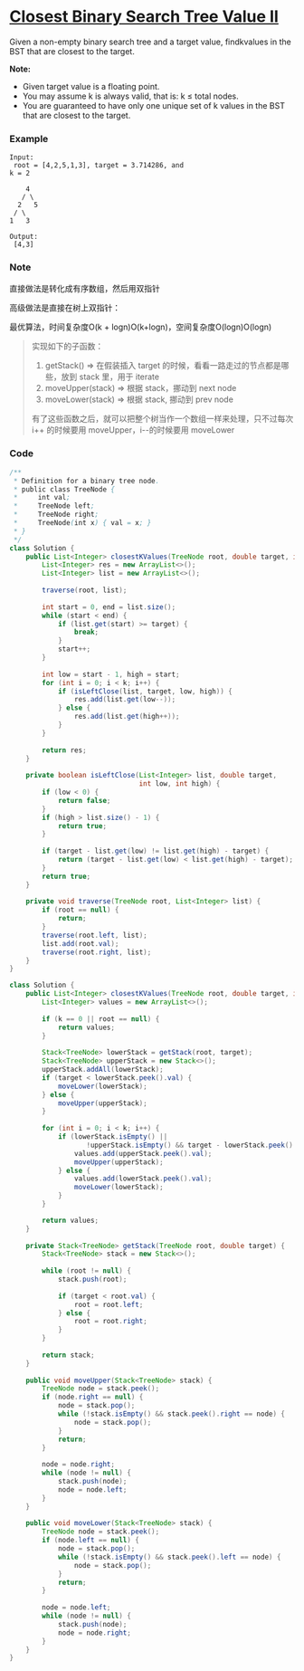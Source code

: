# [Closest Binary Search Tree Value II](https://leetcode.com/problems/closest-binary-search-tree-value-ii/description/)

Given a non-empty binary search tree and a target value, findkvalues in the BST that are closest to the target.

**Note:**

* Given target value is a floating point.
* You may assume k is always valid, that is: k ≤ total nodes.
* You are guaranteed to have only one unique set of k values in the BST that are closest to the target.

### **Example**

```
Input:
 root = [4,2,5,1,3], target = 3.714286, and 
k = 2

    4
   / \
  2   5
 / \
1   3

Output:
 [4,3]
```

### Note

直接做法是转化成有序数组，然后用双指针

高级做法是直接在树上双指针：

最优算法，时间复杂度O\(k + logn\)O\(k+logn\)，空间复杂度O\(logn\)O\(logn\)

> 实现如下的子函数：
>
> 1. getStack\(\) =&gt; 在假装插入 target 的时候，看看一路走过的节点都是哪些，放到 stack 里，用于 iterate
> 2. moveUpper\(stack\) =&gt; 根据 stack，挪动到 next node
> 3. moveLower\(stack\) =&gt; 根据 stack, 挪动到 prev node
>
> 有了这些函数之后，就可以把整个树当作一个数组一样来处理，只不过每次 i++ 的时候要用 moveUpper，i--的时候要用 moveLower

### Code

```java
/**
 * Definition for a binary tree node.
 * public class TreeNode {
 *     int val;
 *     TreeNode left;
 *     TreeNode right;
 *     TreeNode(int x) { val = x; }
 * }
 */
class Solution {
    public List<Integer> closestKValues(TreeNode root, double target, int k) {
        List<Integer> res = new ArrayList<>();
        List<Integer> list = new ArrayList<>();
        
        traverse(root, list);
        
        int start = 0, end = list.size();
        while (start < end) {
            if (list.get(start) >= target) {
                break;
            }
            start++;
        }
        
        int low = start - 1, high = start;
        for (int i = 0; i < k; i++) {
            if (isLeftClose(list, target, low, high)) {
                res.add(list.get(low--));
            } else {
                res.add(list.get(high++));
            }
        }
        
        return res;
    }
    
    private boolean isLeftClose(List<Integer> list, double target,
                                int low, int high) {
        if (low < 0) {
            return false;
        }
        if (high > list.size() - 1) {
            return true;
        }
        
        if (target - list.get(low) != list.get(high) - target) {
            return (target - list.get(low) < list.get(high) - target);
        }
        return true;
    }
    
    private void traverse(TreeNode root, List<Integer> list) {
        if (root == null) {
            return;
        }
        traverse(root.left, list);
        list.add(root.val);
        traverse(root.right, list);
    }
}
```

```java
class Solution {
    public List<Integer> closestKValues(TreeNode root, double target, int k) {
        List<Integer> values = new ArrayList<>();
        
        if (k == 0 || root == null) {
            return values;
        }
        
        Stack<TreeNode> lowerStack = getStack(root, target);
        Stack<TreeNode> upperStack = new Stack<>();
        upperStack.addAll(lowerStack);
        if (target < lowerStack.peek().val) {
            moveLower(lowerStack);
        } else {
            moveUpper(upperStack);
        }
        
        for (int i = 0; i < k; i++) {
            if (lowerStack.isEmpty() ||
                   !upperStack.isEmpty() && target - lowerStack.peek().val > upperStack.peek().val - target) {
                values.add(upperStack.peek().val);
                moveUpper(upperStack);
            } else {
                values.add(lowerStack.peek().val);
                moveLower(lowerStack);
            }
        }

        return values;
    }
    
    private Stack<TreeNode> getStack(TreeNode root, double target) {
        Stack<TreeNode> stack = new Stack<>();
        
        while (root != null) {
            stack.push(root);
            
            if (target < root.val) {
                root = root.left;
            } else {
                root = root.right;
            }
        }
        
        return stack;
    }
    
    public void moveUpper(Stack<TreeNode> stack) {
        TreeNode node = stack.peek();
        if (node.right == null) {
            node = stack.pop();
            while (!stack.isEmpty() && stack.peek().right == node) {
                node = stack.pop();
            }
            return;
        }
        
        node = node.right;
        while (node != null) {
            stack.push(node);
            node = node.left;
        }
    }
    
    public void moveLower(Stack<TreeNode> stack) {
        TreeNode node = stack.peek();
        if (node.left == null) {
            node = stack.pop();
            while (!stack.isEmpty() && stack.peek().left == node) {
                node = stack.pop();
            }
            return;
        }
        
        node = node.left;
        while (node != null) {
            stack.push(node);
            node = node.right;
        }
    }
}
```



